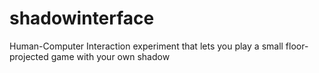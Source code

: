 # shadowinterface
Human-Computer Interaction experiment that lets you play a small floor-projected game with your own shadow
